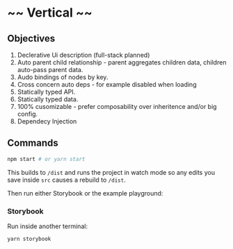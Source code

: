 # ~~ Vertical ~~

## Objectives

1. Declerative Ui description (full-stack planned)
2. Auto parent child relationship - parent aggregates children data, children auto-pass parent data.
3. Audo bindings of nodes by key.
4. Cross concern auto deps - for example disabled when loading
5. Statically typed API.
6. Statically typed data.
7. 100% cusomizable - prefer composability over inheritence and/or big config.
8. Dependecy Injection

## Commands

```bash
npm start # or yarn start
```

This builds to `/dist` and runs the project in watch mode so any edits you save inside `src` causes a rebuild to `/dist`.

Then run either Storybook or the example playground:

### Storybook

Run inside another terminal:

```bash
yarn storybook
```
